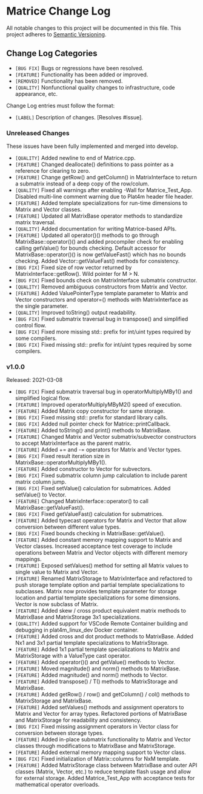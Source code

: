 # Matrice Change Log

All notable changes to this project will be documented in this file.
This project adheres to [Semantic Versioning](http://semver.org/).

## Change Log Categories

* `[BUG FIX]` Bugs or regressions have been resolved.
* `[FEATURE]` Functionality has been added or improved.
* `[REMOVED]` Functionality has been removed.
* `[QUALITY]` Nonfunctional quality changes to infrastructure, code appearance, etc.

Change Log entries must follow the format:

* `[LABEL]` Description of changes. [Resolves #issue].

### Unreleased Changes

These issues have been fully implemented and merged into develop.

* `[QUALITY]` Added newline to end of Matrice.cpp.
* `[FEATURE]` Changed deallocate() definitions to pass pointer as a reference for clearing to zero.
* `[FEATURE]` Change getRow() and getColumn() in MatrixInterface to return a submatrix instead of a deep copy of the row/colum.
* `[QUALITY]` Fixed all warnings after enabling -Wall for Matrice_Test_App. Disabled multi-line comment warning due to Plat4m header file header.
* `[FEATURE]` Added template specializations for run-time dimensions to Matrix and Vector classes.
* `[FEATURE]` Updated all MatrixBase operator methods to standardize matrix traversal.
* `[QUALITY]` Added documentation for writing Matrice-based APIs.
* `[FEATURE]` Updated all operator()() methods to go through MatrixBase::operator()() and added procompiler check for enabling calling getValue() for bounds checking. Default accessor for MatrixBase::operator()() is now getValueFast() which has no bounds checking. Added Vector::getValueFast() methods for consistency.
* `[BUG FIX]` Fixed size of row vector returned by MatrixInterface::getRow(). Wild pointer for M > N.
* `[BUG FIX]` Fixed bounds check on MatrixInterface submatrix constructor.
* `[QUALITY]` Removed ambiguous constructors from Matrix and Vector.
* `[FEATURE]` Added ValuePointerType template parameter to Matrix and Vector constructors and operator=() methods with MatrixInterface as the single parameter.
* `[QUALITY]` Improved toString() output readability.
* `[BUG FIX]` Fixed submatrix traversal bug in transpose() and simplified control flow.
* `[BUG FIX]` Fixed more missing std:: prefix for int/uint types required by some compilers.
* `[BUG FIX]` Fixed missing std:: prefix for int/uint types required by some compilers.

### v1.0.0

Released: 2021-03-08

* `[BUG FIX]` Fixed submatrix traversal bug in operatorMultiplyMBy1() and simplified logical flow.
* `[FEATURE]` Improved operatorMultiplyMByM2() speed of execution.
* `[FEATURE]` Added Matrix copy constructor for same storage.
* `[BUG FIX]` Fixed missing std:: prefix for standard library calls.
* `[BUG FIX]` Added null pointer check for Matrice::printCallback.
* `[FEATURE]` Added toString() and print() methods to MatrixBase.
* `[FEATURE]` Changed Matrix and Vector submatrix/subvector constructors to accept MatrixInterface as the parent matrix.
* `[FEATURE]` Added += and -= operators for Matrix and Vector types.
* `[BUG FIX]` Fixed result iteration size in MatrixBase::operatorMultiplyMBy1().
* `[FEATURE]` Added constructor to Vector for subvectors.
* `[BUG FIX]` Fixed submatrix column jump calculation to include parent matrix column jump.
* `[BUG FIX]` Fixed setValue() calculation for submatrices. Added setValue() to Vector.
* `[FEATURE]` Changed MatrixInterface::operator() to call MatrixBase::getValueFast().
* `[BUG FIX]` Fixed getValueFast() calculation for submatrices.
* `[FEATURE]` Added typecast operators for Matrix and Vector that allow conversion between different value types.
* `[BUG FIX]` Fixed bounds checking in MatrixBase::getValue().
* `[FEATURE]` Added constant memory mapping support to Matrix and Vector classes. Increased acceptance test coverage to include operations between Matrix and Vector objects with different memory mappings.
* `[FEATURE]` Exposed setValues() method for setting all Matrix values to single value to Matrix and Vector.
* `[FEATURE]` Renamed MatrixStorage to MatrixInterface and refactored to push storage template option and partial template specializations to subclasses. Matrix now provides template parameter for storage location and partial template specializations for some dimensions. Vector is now subclass of Matrix.
* `[FEATURE]` Added skew / cross product equivalent matrix methods to MatrixBase and MatrixStorage 3x1 specializations.
* `[QUALITY]` Added support for VSCode Remote Container building and debugging in plat4m_linux_dev Docker container.
* `[FEATURE]` Added cross and dot product methods to MatrixBase. Added Nx1 and 3x1 partial template specializations to MatrixStorage.
* `[FEATURE]` Added 1x1 partial template specializations to Matrix and MatrixStorage with a ValueType cast operator.
* `[FEATURE]` Added operator()() and getValue() methods to Vector.
* `[FEATURE]` Moved magnitude() and norm() methods to MatrixBase.
* `[FEATURE]` Added magnitude() and norm() methods to Vector.
* `[FEATURE]` Added transpose() / T() methods to MatrixStorage and MatrixBase.
* `[FEATURE]` Added getRow() / row() and getColumn() / col() methods to MatrixStorage and MatrixBase.
* `[FEATURE]` Added setValues() methods and assignment operators to Matrix and Vector for array types. Refactored portions of MatrixBase and MatrixStorage for readability and consistency.
* `[BUG FIX]` Fixed missing assignment operators in Vector class for conversion between storage types.
* `[FEATURE]` Added in-place submatrix functionality to Matrix and Vector classes through modifications to MatrixBase and MatrixStorage.
* `[FEATURE]` Added external memory mapping support to Vector class.
* `[BUG FIX]` Fixed initialization of Matrix::columns for NxM template.
* `[FEATURE]` Added MatrixStorage class between MatrixBase and outer API classes (Matrix, Vector, etc.) to reduce template flash usage and allow for external storage. Added Matrice_Test_App with acceptance tests for mathematical operator overloads.
